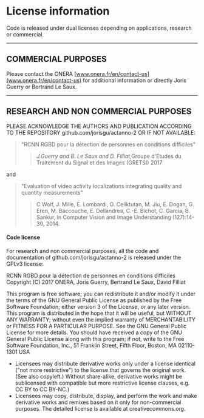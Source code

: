 
# License information

Code is released under dual licenses depending on applications, research or commercial.

---

## COMMERCIAL PURPOSES

Please contact the ONERA [www.onera.fr/en/contact-us](www.onera.fr/en/contact-us) for additional information or directly Joris Guerry or Bertrand Le Saux.

---

## RESEARCH AND NON COMMERCIAL PURPOSES

PLEASE ACKNOWLEDGE THE AUTHORS AND PUBLICATION ACCORDING TO THE
REPOSITORY github.com/jorisgu/actanno-2 OR IF NOT AVAILABLE:

>"RCNN RGBD pour la détection de personnes en conditions difficiles"
>><cite>J.Guerry and B. Le Saux and D. Filliat</cite>,Groupe d'Etudes du Traitement du Signal et des Images (GRETSI) 2017

and

>"Evaluation of video activity localizations integrating quality and quantity measurements"
>>C Wolf, J. Mille, E. Lombardi, O. Celiktutan, M. Jiu, E. Dogan, G. Eren, M. Baccouche, E. Dellandrea, C.-E. Bichot, C. Garcia, B. Sankur, In Computer Vision and Image Understanding (127):14-30, 2014. 

#### Code license

For research and non commercial purposes, all the code and documentation of github.com/jorisgu/actanno-2 is released under the GPLv3 license:

RCNN RGBD pour la détection de personnes en conditions difficiles
Copyright (C) 2017 ONERA, Joris Guerry, Bertrand Le Saux, David Filliat

This program is free software; you can redistribute it and/or modify it under the terms of the GNU General Public License as published by the Free Software Foundation; either version 3 of the License, or any later version.
This program is distributed in the hope that it will be useful, but WITHOUT ANY WARRANTY; without even the implied warranty of MERCHANTABILITY or FITNESS FOR A PARTICULAR PURPOSE.  See the GNU General Public License for more details. You should have received a copy of the GNU General Public License along with this program; if not, write to the Free Software Foundation, Inc., 51 Franklin Street, Fifth Floor, Boston, MA 02110-1301  USA



- Licensees may distribute derivative works only under a license identical ("not more restrictive") to the license that governs the original work. (See also copyleft.) Without share-alike, derivative works might be sublicensed with compatible but more restrictive license clauses, e.g. CC BY to CC BY-NC.)
- Licensees may copy, distribute, display, and perform the work and make derivative works and remixes based on it only for non-commercial purposes.
The detailed license is available at creativecommons.org.
